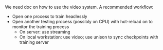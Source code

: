 We need doc on how to use the video system. A recommended workflow:

- Open one process to train headlessly
- Open another testing process (possibly on CPU) with hot-reload on to monitor the training process
  - On server: use streaming
  - On local workstation: use video; use unison to sync checkpoints with training server
